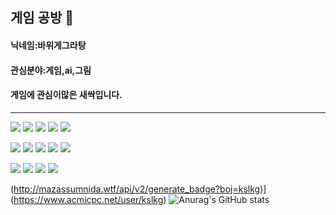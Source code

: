 ## 게임 공방 🌱
<h4>닉네임:바위게그라탕</h4>
<h4>관심분야:게임,ai,그림 </h4>
<h4>게임에 관심이많은 새싹입니다.</h4>
<hr>


![](https://img.shields.io/badge/YouTube-FF0000?style=for-the-badge&logo=youtube&logoColor=white)
![](https://img.shields.io/badge/Pinterest-BD081C?style=for-the-badge&logo=Pinterest&logoColor=white)
![](https://img.shields.io/badge/Gmail-D14836?style=for-the-badge&logo=gmail&logoColor=white)
![](https://img.shields.io/badge/Riot_Games-D32936?style=for-the-badge&logo=riot-games&logoColor=white)
![](https://img.shields.io/badge/Nintendo_Switch-E60012?style=for-the-badge&logo=nintendo-switch&logoColor=white)

![](https://img.shields.io/badge/Spotify-1ED760?&style=for-the-badge&logo=spotify&logoColor=white)
![](https://img.shields.io/badge/Windows-0078D6?style=for-the-badge&logo=windows&logoColor=white)
![](https://img.shields.io/badge/C-00599C?style=for-the-badge&logo=c&logoColor=white)
![](https://img.shields.io/badge/C%2B%2B-00599C?style=for-the-badge&logo=c%2B%2B&logoColor=white)
![](https://img.shields.io/badge/Python-3776AB?style=for-the-badge&logo=python&logoColor=white)

![](https://img.shields.io/badge/Visual_Studio-5C2D91?style=for-the-badge&logo=visual%20studio&logoColor=white)
![](https://img.shields.io/badge/GitHub-100000?style=for-the-badge&logo=github&logoColor=white)
![](https://img.shields.io/badge/Unity-100000?style=for-the-badge&logo=unity&logoColor=white)
![](https://img.shields.io/badge/Steam-000000?style=for-the-badge&logo=steam&logoColor=white)


(http://mazassumnida.wtf/api/v2/generate_badge?boj=kslkg)](https://www.acmicpc.net/user/kslkg)
![Anurag's GitHub stats](https://github-readme-stats.vercel.app/api?username=kslkg&show_icons=true&theme=radical)





<!--
**kslkg/kslkg** is a ✨ _special_ ✨ repository because its `README.md` (this file) appears on your GitHub profile.

Here are some ideas to get you started:

- 🔭 I’m currently working on ...
- 🌱 I’m currently learning ...
- 👯 I’m looking to collaborate on ...
- 🤔 I’m looking for help with ...
- 💬 Ask me about ...
- 📫 How to reach me: ...
- 😄 Pronouns: ...
- ⚡ Fun fact: ...
-->
